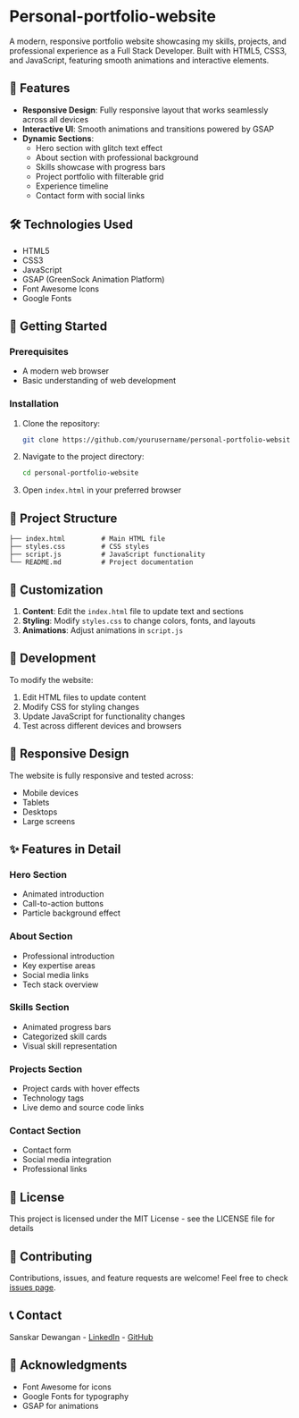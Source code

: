 # Personal-portfolio-website

A modern, responsive portfolio website showcasing my skills, projects, and professional experience as a Full Stack Developer. Built with HTML5, CSS3, and JavaScript, featuring smooth animations and interactive elements.

## 🌟 Features

- **Responsive Design**: Fully responsive layout that works seamlessly across all devices
- **Interactive UI**: Smooth animations and transitions powered by GSAP
- **Dynamic Sections**:
  - Hero section with glitch text effect
  - About section with professional background
  - Skills showcase with progress bars
  - Project portfolio with filterable grid
  - Experience timeline
  - Contact form with social links

## 🛠️ Technologies Used

- HTML5
- CSS3
- JavaScript
- GSAP (GreenSock Animation Platform)
- Font Awesome Icons
- Google Fonts

## 🚀 Getting Started

### Prerequisites

- A modern web browser
- Basic understanding of web development

### Installation

1. Clone the repository:
   ```bash
   git clone https://github.com/yourusername/personal-portfolio-website.git
   ```

2. Navigate to the project directory:
   ```bash
   cd personal-portfolio-website
   ```

3. Open `index.html` in your preferred browser

## 📂 Project Structure

```
├── index.html         # Main HTML file
├── styles.css         # CSS styles
├── script.js          # JavaScript functionality
└── README.md          # Project documentation
```

## 🎨 Customization

1. **Content**: Edit the `index.html` file to update text and sections
2. **Styling**: Modify `styles.css` to change colors, fonts, and layouts
3. **Animations**: Adjust animations in `script.js`

## 🔧 Development

To modify the website:

1. Edit HTML files to update content
2. Modify CSS for styling changes
3. Update JavaScript for functionality changes
4. Test across different devices and browsers

## 📱 Responsive Design

The website is fully responsive and tested across:
- Mobile devices
- Tablets
- Desktops
- Large screens

## ✨ Features in Detail

### Hero Section
- Animated introduction
- Call-to-action buttons
- Particle background effect

### About Section
- Professional introduction
- Key expertise areas
- Social media links
- Tech stack overview

### Skills Section
- Animated progress bars
- Categorized skill cards
- Visual skill representation

### Projects Section
- Project cards with hover effects
- Technology tags
- Live demo and source code links

### Contact Section
- Contact form
- Social media integration
- Professional links

## 📄 License

This project is licensed under the MIT License - see the LICENSE file for details

## 🤝 Contributing

Contributions, issues, and feature requests are welcome! Feel free to check [issues page](https://github.com/yourusername/portfolio-website/issues).

## 📞 Contact

Sanskar Dewangan - [LinkedIn](https://www.linkedin.com/in/sanskar-dewangan-290bb5255/) - [GitHub](https://github.com/Sanskarrrrr30)

## 🙏 Acknowledgments

- Font Awesome for icons
- Google Fonts for typography
- GSAP for animations
